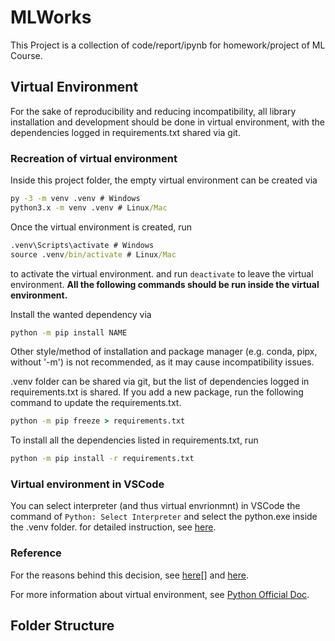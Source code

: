 # MLWorks  

This Project is a collection of code/report/ipynb for homework/project of ML Course.

## Virtual Environment

For the sake of reproducibility and reducing incompatibility, all library installation and development should be done in virtual environment, with the dependencies logged in requirements.txt shared via git.

### Recreation of virtual environment

Inside this project folder, the empty virtual environment can be created via

```cmd
py -3 -m venv .venv # Windows
python3.x -m venv .venv # Linux/Mac
```

Once the virtual environment is created, run

```cmd
.venv\Scripts\activate # Windows
source .venv/bin/activate # Linux/Mac
```

to activate the virtual environment. and run `deactivate` to leave the virtual environment. **All the following commands should be run inside the virtual environment.**

Install the wanted dependency via

```cmd
python -m pip install NAME
```

Other style/method of installation and package manager (e.g. conda, pipx, without '-m') is not recommended, as it may cause incompatibility issues.  

.venv folder can be shared via git, but the list of dependencies logged in requirements.txt is shared. If you add a new package, run the following command to update the requirements.txt.

```cmd
python -m pip freeze > requirements.txt
```

To install all the dependencies listed in requirements.txt, run

```cmd
python -m pip install -r requirements.txt
```

### Virtual environment in VSCode  

You can select interpreter (and thus virtual envrionmnt) in VSCode the command of 
`Python: Select Interpreter` and select the python.exe inside the .venv folder. for detailed instruction, see [here](https://code.visualstudio.com/docs/python/environments).

### Reference

For the reasons behind this decision, see [here](https://www.bitecode.dev/p/why-not-tell-people-to-simply-use)[] and [here](https://www.bitecode.dev/p/back-to-basics-with-pip-and-venv).

For more information about virtual environment, see [Python Official Doc](https://docs.python.org/3/library/venv.html).

## Folder Structure
